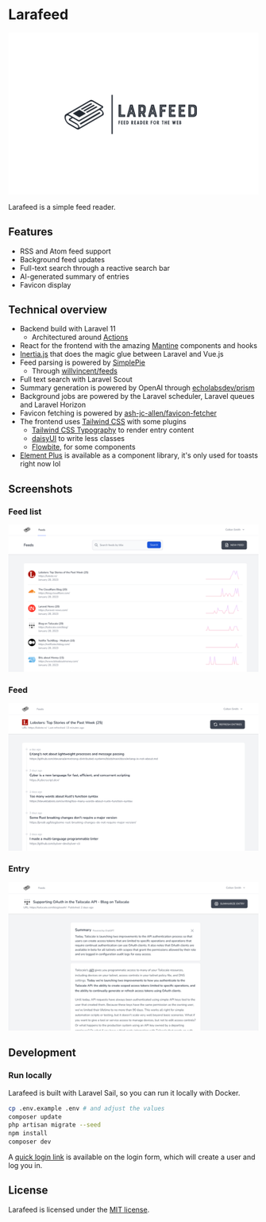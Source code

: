 # Larafeed

<!-- badges -->

![](.github/readme/logo.png)

Larafeed is a simple feed reader.

## Features

- RSS and Atom feed support
- Background feed updates
- Full-text search through a reactive search bar
- AI-generated summary of entries
- Favicon display

## Technical overview

- Backend build with Laravel 11
  - Architectured around [Actions](https://laravelactions.com/)
- React for the frontend with the amazing [Mantine](https://mantine.dev/) components and hooks
- [Inertia.js](https://inertiajs.com/) that does the magic glue between Laravel and Vue.js
- Feed parsing is powered by [SimplePie](https://github.com/simplepie/simplepie)
  - Through [willvincent/feeds](https://github.com/willvincent/feeds)
- Full text search with Laravel Scout
- Summary generation is powered by OpenAI through [echolabsdev/prism](https://github.com/echolabsdev/prism)
- Background jobs are powered by the Laravel scheduler, Laravel queues and Laravel Horizon
- Favicon fetching is powered by [ash-jc-allen/favicon-fetcher](https://github.com/ash-jc-allen/favicon-fetcher)
- The frontend uses [Tailwind CSS](https://tailwindcss.com/) with some plugins
  - [Tailwind CSS Typography](https://tailwindcss.com/docs/typography-plugin) to render entry content
  - [daisyUI](https://daisyui.com/) to write less classes
  - [Flowbite](https://flowbite.com/), for some components
- [Element Plus](https://element-plus.org/en-US/) is available as a component library, it's only used for toasts right now lol

## Screenshots

### Feed list

![](.github/readme/feeds.png)

### Feed

![](.github/readme/feed.png)

### Entry

![](.github/readme/entry.png)

## Development

### Run locally

Larafeed is built with Laravel Sail, so you can run it locally with Docker.

```bash
cp .env.example .env # and adjust the values
composer update
php artisan migrate --seed
npm install
composer dev
```

A [quick login link](https://github.com/spatie/laravel-login-link) is available on the login form, which will create a user and log you in.

## License

Larafeed is licensed under the [MIT license](LICENSE).

